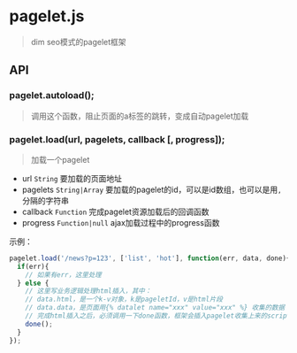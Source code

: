 # pagelet.js

> dim seo模式的pagelet框架

## API

### pagelet.autoload();

> 调用这个函数，阻止页面的a标签的跳转，变成自动pagelet加载

### pagelet.load(url, pagelets, callback [, progress]);

> 加载一个pagelet

* url ``String`` 要加载的页面地址
* pagelets ``String|Array`` 要加载的pagelet的id，可以是id数组，也可以是用``,``分隔的字符串
* callback ``Function`` 完成pagelet资源加载后的回调函数
* progress ``Function|null`` ajax加载过程中的progress函数

示例：

```js
pagelet.load('/news?p=123', ['list', 'hot'], function(err, data, done){
  if(err){
    // 如果有err，这里处理
  } else {
    // 这里写业务逻辑处理html插入，其中：
    // data.html，是一个k-v对象，k是pageletId，v是html片段
    // data.data，是页面用{% datalet name="xxx" value="xxx" %} 收集的数据
    // 完成html插入之后，必须调用一下done函数，框架会插入pagelet收集上来的script标签中的内容并执行
    done();
  }
});
```